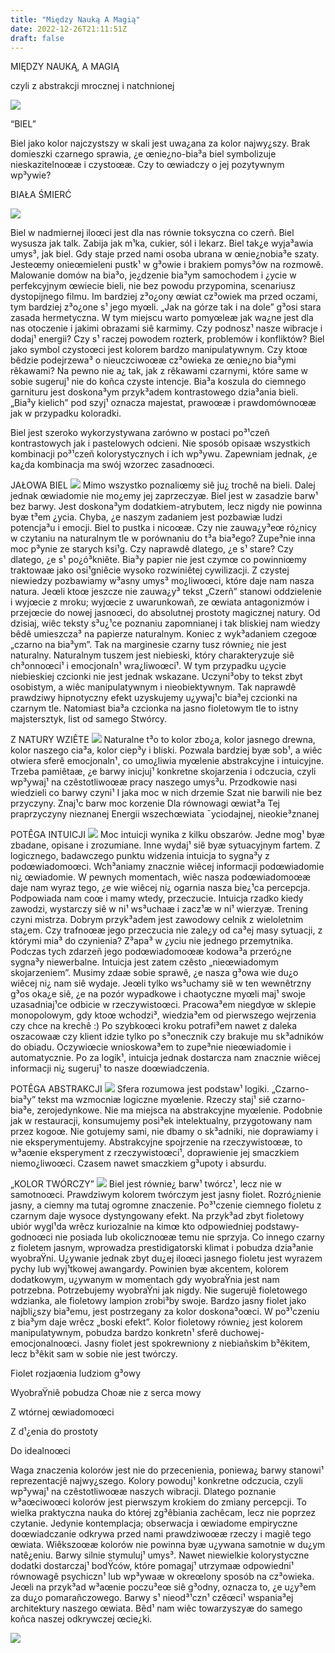 ```yaml
---
title: "Między Nauką A Magią"
date: 2022-12-26T21:11:51Z
draft: false
---
```

MIĘDZY NAUKĄ, A MAGIĄ

czyli z abstrakcji mrocznej i natchnionej

![](http://146.59.33.192:1313/img/06.png)

“BIEL”

Biel jako kolor najczystszy w skali jest uwa¿ana za kolor najwy¿szy. Brak domieszki czarnego sprawia, ¿e
œnie¿no-bia³a biel symbolizuje nieskazitelnoœæ i czystoœæ. Czy to œwiadczy o jej pozytywnym wp³ywie?

BIAŁA ŚMIERĆ

![](http://146.59.33.192:1313/img/07.png)

Biel w nadmiernej iloœci jest dla nas równie toksyczna co czerñ. Biel wysusza jak talk. Zabija jak m¹ka, cukier,
sól i lekarz. Biel tak¿e wyja³awia umys³, jak biel. Gdy staje przed nami osoba ubrana w œnie¿nobia³e szaty.
Jesteœmy onieœmieleni pustk¹ w g³owie i brakiem pomys³ów na rozmowê. Malowanie domów na bia³o,
je¿dzenie bia³ym samochodem i ¿ycie w perfekcyjnym œwiecie bieli, nie bez powodu przypomina, scenariusz
dystopijnego filmu. Im bardziej z³o¿ony œwiat cz³owiek ma przed oczami, tym bardziej z³o¿one s¹ jego myœli.
„Jak na górze tak i na dole” g³osi stara zasada hermetyczna. W tym miejscu warto pomyœleæ jak wa¿ne jest dla
nas otoczenie i jakimi obrazami siê karmimy. Czy podnosz¹ nasze wibracje i dodaj¹ energii? Czy s¹ raczej
powodem rozterk, problemów i konfliktów?
Biel jako symbol czystoœci jest kolorem bardzo manipulatywnym. Czy ktoœ bêdzie podejrzewa³ o nieuczciwoœæ
cz³owieka ze œnie¿no bia³ymi rêkawami? Na pewno nie a¿ tak, jak z rêkawami czarnymi, które same w sobie
sugeruj¹ nie do koñca czyste intencje. Bia³a koszula do ciemnego garnituru jest doskona³ym przyk³adem
kontrastowego dzia³ania bieli. „Bia³y kielich” pod szyj¹ oznacza majestat, prawoœæ i prawdomównoœæ jak w
przypadku koloradki.

Biel jest szeroko wykorzystywana zarówno w postaci po³¹czeñ kontrastowych jak i pastelowych odcieni. Nie
sposób opisaæ wszystkich kombinacji po³¹czeñ kolorystycznych i ich wp³ywu. Zapewniam jednak, ¿e ka¿da
kombinacja ma swój wzorzec zasadnoœci.

JAŁOWA BIEL
![](http://146.59.33.192:1313/img/5.png)
Mimo wszystko poznaliœmy siê ju¿ trochê na bieli. Dalej jednak œwiadomie nie mo¿emy jej zaprzeczyæ. Biel
jest w zasadzie barw¹ bez barwy. Jest doskona³ym dodatkiem-atrybutem, lecz nigdy nie powinna byæ t³em
¿ycia. Chyba, ¿e naszym zadaniem jest pozbawiæ ludzi potencja³u i emocji. Biel to pustka i nicoœæ. Czy nie
zauwa¿y³eœ ró¿nicy w czytaniu na naturalnym tle w porównaniu do t³a bia³ego? Zupe³nie inna moc p³ynie ze
starych ksi¹g. Czy naprawdê dlatego, ¿e s¹ stare? Czy dlatego, ¿e s¹ po¿ó³kniête. Bia³y papier nie jest czymœ
co powinniœmy traktowaæ jako osi¹gniêcie wysoko rozwiniêtej cywilizacji. Z czystej niewiedzy pozbawiamy
w³asny umys³ mo¿liwoœci, które daje nam nasza natura.
Jeœli ktoœ jeszcze nie zauwa¿y³ tekst „Czerñ” stanowi oddzielenie i wyjœcie z mroku; wyjœcie z uwarunkowañ,
ze œwiata antagonizmów i przejœcie do nowej jasnoœci, do absolutnej prostoty magicznej natury. Od dzisiaj,
wiêc teksty s³u¿¹ce poznaniu zapomnianej i tak bliskiej nam wiedzy bêdê umieszcza³ na papierze naturalnym.
Koniec z wyk³adaniem czegoœ „czarno na bia³ym”. Tak na marginesie czarny tusz równie¿ nie jest naturalny.
Naturalnym tuszem jest niebieski, który charakteryzuje siê ch³onnoœci¹ i emocjonaln¹ wra¿liwoœci¹. W tym
przypadku u¿ycie niebieskiej czcionki nie jest jednak wskazane. Uczyni³oby to tekst zbyt osobistym, a wiêc
manipulatywnym i nieobiektywnym. Tak naprawdê prawdziwy hipnotyczny efekt uzyskujemy u¿ywaj¹c bia³ej
czcionki na czarnym tle. Natomiast bia³a czcionka na jasno fioletowym tle to istny majstersztyk, list od samego
Stwórcy.

Z NATURY WZIÊTE
![](http://146.59.33.192:1313/img/10-B.png)
Naturalne t³o to kolor zbo¿a, kolor jasnego drewna, kolor naszego cia³a, kolor ciep³y i bliski. Pozwala bardziej
byæ sob¹, a wiêc otwiera sferê emocjonaln¹, co umo¿liwia myœlenie abstrakcyjne i intuicyjne. Trzeba pamiêtaæ,
¿e barwy inicjuj¹ konkretne skojarzenia i odczucia, czyli wp³ywaj¹ na czêstotliwoœæ pracy naszego umys³u.
Przodkowie nasi wiedzieli co barwy czyni¹
I jaka moc w nich drzemie
Szat nie barwili nie bez przyczyny.
Znaj¹c barw moc korzenie
Dla równowagi œwiat³a
Tej praprzyczyny nieznanej
Energii wszechœwiata
¯yciodajnej, nieokie³znanej

POTÊGA INTUICJI
![](http://146.59.33.192:1313/img/grid_0-46.png)
Moc intuicji wynika z kilku obszarów. Jedne mog¹ byæ zbadane, opisane i zrozumiane. Inne wydaj¹ siê byæ
sytuacyjnym fartem. Z logicznego, badawczego punktu widzenia intuicja to sygna³y z podœwiadomoœci.
Wch³aniamy znacznie wiêcej informacji podœwiadomie ni¿ œwiadomie. W pewnych momentach, wiêc nasza
podœwiadomoœæ daje nam wyraz tego, ¿e wie wiêcej ni¿ ogarnia nasza bie¿¹ca percepcja. Podpowiada nam coœ i
mamy wtedy, przeczucie.
Intuicja rzadko kiedy zawodzi, wystarczy siê w ni¹ ws³uchaæ i zacz¹æ w ni¹ wierzyæ. Trening czyni mistrza.
Dobrym przyk³adem jest zawodowy celnik z wieloletnim sta¿em. Czy trafnoœæ jego przeczucia nie zale¿y od ca³ej
masy sytuacji, z którymi mia³ do czynienia? Z³apa³ w ¿yciu nie jednego przemytnika. Podczas tych zdarzeñ jego
podœwiadomoœæ kodowa³a przeró¿ne sygna³y niewerbalne. Intuicja jest zatem czêsto „nieœwiadomym
skojarzeniem”. Musimy zdaæ sobie sprawê, ¿e nasza g³owa wie du¿o wiêcej ni¿ nam siê wydaje. Jeœli tylko
ws³uchamy siê w ten wewnêtrzny g³os oka¿e siê, ¿e na pozór wypadkowe i chaotyczne myœli maj¹ swoje
uzasadniaj¹ce odbicie w rzeczywistoœci.
Pracowa³em niegdyœ w sklepie monopolowym, gdy ktoœ wchodzi³, wiedzia³em od pierwszego wejrzenia czy chce
na krechê :) Po szybkoœci kroku potrafi³em nawet z daleka oszacowaæ czy klient idzie tylko po s³onecznik czy
brakuje mu sk³adników do obiadu. Oczywiœcie wnioskowa³em to zupe³nie nieœwiadomie i automatycznie. Po za
logik¹, intuicja jednak dostarcza nam znacznie wiêcej informacji ni¿ sugeruj¹ to nasze doœwiadczenia.

POTÊGA ABSTRAKCJI
![](http://146.59.33.192:1313/img/Grim__intricately_detailed_movie_screenshot_of_an_old_man_lig_e821cf10-674c-4b18-9558-0d6302e63739.png)
Sfera rozumowa jest podstaw¹ logiki. „Czarno-bia³y” tekst ma wzmocniæ logiczne myœlenie. Rzeczy staj¹ siê
czarno-bia³e, zerojedynkowe. Nie ma miejsca na abstrakcyjne myœlenie. Podobnie jak w restauracji,
konsumujemy posi³ek intelektualny, przygotowany nam przez kogoœ. Nie gotujemy sami, nie dbamy o sk³adniki,
nie doprawiamy i nie eksperymentujemy.
Abstrakcyjne spojrzenie na rzeczywistoœæ, to w³aœnie eksperyment z rzeczywistoœci¹, doprawienie jej smaczkiem
niemo¿liwoœci. Czasem nawet smaczkiem g³upoty i absurdu.

„KOLOR TWÓRCZY”
![](http://146.59.33.192:1313/img/3abdallahelking_aghori_sadhu_mc_escher_style_3d_art_organic_fir_e6d140b5-40f9-4552-bdb7-7c4d2d49adf2.png)
Biel jest równie¿ barw¹ twórcz¹, lecz nie w samotnoœci. Prawdziwym kolorem twórczym jest jasny fiolet.
Rozró¿nienie jasny, a ciemny ma tutaj ogromne znaczenie. Po³¹czenie ciemnego fioletu z czarnym daje wysoce
dystyngowany efekt. Na przyk³ad zbyt fioletowy ubiór wygl¹da wrêcz kuriozalnie na kimœ kto odpowiedniej
podstawy-godnoœci nie posiada lub okolicznoœæ temu nie sprzyja. Co innego czarny z fioletem jasnym,
wprowadza prestidigatorski klimat i pobudza dzia³anie wyobraŸni. U¿ywanie jednak zbyt du¿ej iloœci jasnego
fioletu jest wyrazem pychy lub wyj¹tkowej awangardy. Powinien byæ akcentem, kolorem dodatkowym, u¿ywanym
w momentach gdy wyobraŸnia jest nam potrzebna. Potrzebujemy wyobraŸni jak nigdy. Nie sugerujê fioletowego
wdzianka, ale fioletowy lampion zrobi³by swoje. Bardzo jasny fiolet jako najbli¿szy bia³emu, jest postrzegany za
kolor doskona³oœci. W po³¹czeniu z bia³ym daje wrêcz „boski efekt”. Kolor fioletowy równie¿ jest kolorem
manipulatywnym, pobudza bardzo konkretn¹ sferê duchowej-emocjonalnoœci. Jasny fiolet jest spokrewniony z
niebiañskim b³êkitem, lecz b³êkit sam w sobie nie jest twórczy.

Fiolet rozjaœnia ludziom g³owy

WyobraŸniê pobudza
Choæ nie z serca mowy

Z wtórnej œwiadomoœci

Z d¹¿enia do prostoty

Do idealnoœci

Waga znaczenia kolorów jest nie do przecenienia, poniewa¿ barwy stanowi¹ reprezentacjê najwy¿szego. Kolory
powoduj¹ konkretne odczucia, czyli wp³ywaj¹ na czêstotliwoœæ naszych wibracji. Dlatego poznanie w³aœciwoœci
kolorów jest pierwszym krokiem do zmiany percepcji. To wielka praktyczna nauka do której zg³êbiania zachêcam,
lecz nie poprzez czytanie. Jedynie kontemplacja; obserwacja i œwiadome empiryczne doœwiadczanie odkrywa
przed nami prawdziwoœæ rzeczy i magiê tego œwiata. Wiêkszoœæ kolorów nie powinna byæ u¿ywana samotnie w
du¿ym natê¿eniu. Barwy silnie stymuluj¹ umys³. Nawet niewielkie kolorystyczne dodatki dostarczaj¹ bodŸców,
które pomagaj¹ utrzymaæ odpowiedni¹ równowagê psychiczn¹ lub wp³ywaæ w okreœlony sposób na cz³owieka.
Jeœli na przyk³ad w³aœnie poczu³eœ siê g³odny, oznacza to, ¿e u¿y³em za du¿o pomarañczowego.
Barwy s¹ nieod³¹czn¹ czêœci¹ wspania³ej architektury naszego œwiata. Bêd¹ nam wiêc towarzyszyæ do samego
koñca naszej odkrywczej œcie¿ki.

![](http://146.59.33.192:1313/img/1_2.png)
